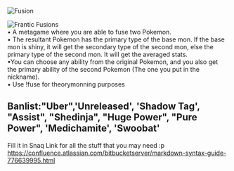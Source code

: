 ![Fusion](https://68.media.tumblr.com/d966aad89ea9b9e0dbf2e65800fd25d6/tumblr_o4w6xvNbnq1rxenr3o1_400.gif)

![Frantic Fusions](http://i.imgur.com/5CUMewQ.png)  
• A metagame where you are able to fuse two Pokemon.    
• The resultant Pokemon has the primary type of the base mon. If the base mon is shiny, it will get the secondary type of the second mon, else the primary type of the second mon. It will get the averaged stats.    
•You can choose any ability from the original Pokemon, and you also get the primary ability of the second Pokemon (The one you put in the nickname).    
• Use !fuse for theorymonning purposes

## Banlist:"Uber",'Unreleased', 'Shadow Tag', "Assist", "Shedinja", "Huge Power", "Pure Power", 'Medichamite', 'Swoobat'

Fill it in Snaq
Link for all the stuff that you may need :p
https://confluence.atlassian.com/bitbucketserver/markdown-syntax-guide-776639995.html
